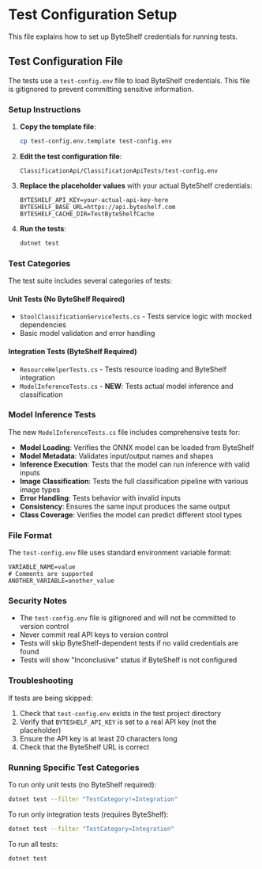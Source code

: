 # Test Configuration Setup

This file explains how to set up ByteShelf credentials for running tests.

## Test Configuration File

The tests use a `test-config.env` file to load ByteShelf credentials. This file is gitignored to prevent committing sensitive information.

### Setup Instructions

1. **Copy the template file**:
   ```bash
   cp test-config.env.template test-config.env
   ```

2. **Edit the test configuration file**:
   ```
   ClassificationApi/ClassificationApiTests/test-config.env
   ```

3. **Replace the placeholder values** with your actual ByteShelf credentials:
   ```
   BYTESHELF_API_KEY=your-actual-api-key-here
   BYTESHELF_BASE_URL=https://api.byteshelf.com
   BYTESHELF_CACHE_DIR=TestByteShelfCache
   ```

4. **Run the tests**:
   ```bash
   dotnet test
   ```

### Test Categories

The test suite includes several categories of tests:

#### Unit Tests (No ByteShelf Required)
- `StoolClassificationServiceTests.cs` - Tests service logic with mocked dependencies
- Basic model validation and error handling

#### Integration Tests (ByteShelf Required)
- `ResourceHelperTests.cs` - Tests resource loading and ByteShelf integration
- `ModelInferenceTests.cs` - **NEW**: Tests actual model inference and classification

### Model Inference Tests

The new `ModelInferenceTests.cs` file includes comprehensive tests for:

- **Model Loading**: Verifies the ONNX model can be loaded from ByteShelf
- **Model Metadata**: Validates input/output names and shapes
- **Inference Execution**: Tests that the model can run inference with valid inputs
- **Image Classification**: Tests the full classification pipeline with various image types
- **Error Handling**: Tests behavior with invalid inputs
- **Consistency**: Ensures the same input produces the same output
- **Class Coverage**: Verifies the model can predict different stool types

### File Format

The `test-config.env` file uses standard environment variable format:
```
VARIABLE_NAME=value
# Comments are supported
ANOTHER_VARIABLE=another_value
```

### Security Notes

- The `test-config.env` file is gitignored and will not be committed to version control
- Never commit real API keys to version control
- Tests will skip ByteShelf-dependent tests if no valid credentials are found
- Tests will show "Inconclusive" status if ByteShelf is not configured

### Troubleshooting

If tests are being skipped:
1. Check that `test-config.env` exists in the test project directory
2. Verify that `BYTESHELF_API_KEY` is set to a real API key (not the placeholder)
3. Ensure the API key is at least 20 characters long
4. Check that the ByteShelf URL is correct

### Running Specific Test Categories

To run only unit tests (no ByteShelf required):
```bash
dotnet test --filter "TestCategory!=Integration"
```

To run only integration tests (requires ByteShelf):
```bash
dotnet test --filter "TestCategory=Integration"
```

To run all tests:
```bash
dotnet test
``` 